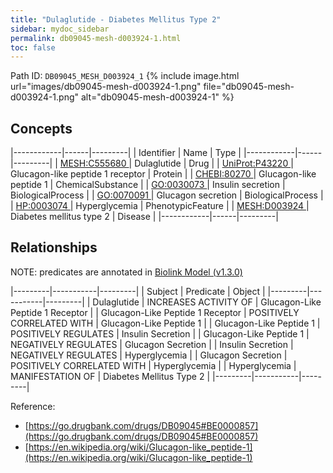 ```yaml
---
title: "Dulaglutide - Diabetes Mellitus Type 2"
sidebar: mydoc_sidebar
permalink: db09045-mesh-d003924-1.html
toc: false 
---
```



Path ID: `DB09045_MESH_D003924_1`
{% include image.html url="images/db09045-mesh-d003924-1.png" file="db09045-mesh-d003924-1.png" alt="db09045-mesh-d003924-1" %}

## Concepts

|------------|------|---------|
| Identifier | Name | Type    |
|------------|------|---------|
| <a href="https://identifiers.org/MESH:C555680">MESH:C555680 </a> | Dulaglutide | Drug |
| <a href="https://identifiers.org/UniProt:P43220">UniProt:P43220 </a> | Glucagon-like peptide 1 receptor | Protein |
| <a href="https://identifiers.org/CHEBI:80270">CHEBI:80270 </a> | Glucagon-like peptide 1 | ChemicalSubstance |
| <a href="https://identifiers.org/GO:0030073">GO:0030073 </a> | Insulin secretion | BiologicalProcess |
| <a href="https://identifiers.org/GO:0070091">GO:0070091 </a> | Glucagon secretion | BiologicalProcess |
| <a href="https://identifiers.org/HP:0003074">HP:0003074 </a> | Hyperglycemia | PhenotypicFeature |
| <a href="https://identifiers.org/MESH:D003924">MESH:D003924 </a> | Diabetes mellitus type 2 | Disease |
|------------|------|---------|

## Relationships


NOTE: predicates are annotated in <a href="https://github.com/biolink/biolink-model/releases/tag/v1.3.0">Biolink Model (v1.3.0)</a>

|---------|-----------|---------|
| Subject | Predicate | Object  |
|---------|-----------|---------|
| Dulaglutide | INCREASES ACTIVITY OF | Glucagon-Like Peptide 1 Receptor |
| Glucagon-Like Peptide 1 Receptor | POSITIVELY CORRELATED WITH | Glucagon-Like Peptide 1 |
| Glucagon-Like Peptide 1 | POSITIVELY REGULATES | Insulin Secretion |
| Glucagon-Like Peptide 1 | NEGATIVELY REGULATES | Glucagon Secretion |
| Insulin Secretion | NEGATIVELY REGULATES | Hyperglycemia |
| Glucagon Secretion | POSITIVELY CORRELATED WITH | Hyperglycemia |
| Hyperglycemia | MANIFESTATION OF | Diabetes Mellitus Type 2 |
|---------|-----------|---------|

Reference: 
  - [https://go.drugbank.com/drugs/DB09045#BE0000857](https://go.drugbank.com/drugs/DB09045#BE0000857)
  - [https://en.wikipedia.org/wiki/Glucagon-like_peptide-1](https://en.wikipedia.org/wiki/Glucagon-like_peptide-1)
